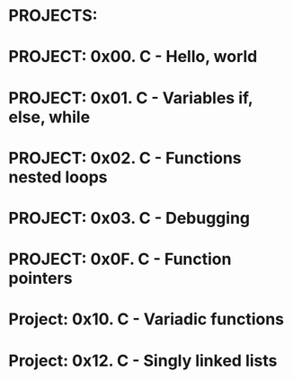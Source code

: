 # PROJECTS:

# PROJECT: 0x00. C - Hello, world
# PROJECT: 0x01. C - Variables if, else, while
# PROJECT: 0x02. C - Functions nested loops
# PROJECT: 0x03. C - Debugging 
# PROJECT: 0x0F. C - Function pointers
# Project: 0x10. C - Variadic functions
# Project: 0x12. C - Singly linked lists
